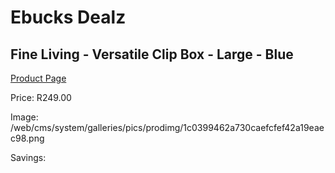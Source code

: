 
# Ebucks Dealz
## Fine Living - Versatile Clip Box - Large - Blue
[Product Page](https://www.ebucks.com/web/shop/productSelected.do?prodId=1158520999&catId=714965764)

Price: R249.00

Image: /web/cms/system/galleries/pics/prodimg/1c0399462a730caefcfef42a19eaec98.png

Savings: 


	